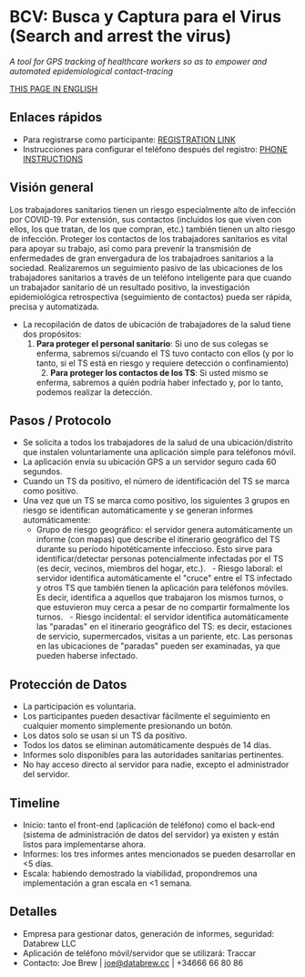 # BCV: Busca y Captura para el Virus (Search and arrest the virus)

_A tool for GPS tracking of healthcare workers so as to empower and automated epidemiological contact-tracing_

[THIS PAGE IN ENGLISH](README.md)


## Enlaces rápidos

- Para registrarse como participante: [REGISTRATION LINK](https://datacat.cc/bcv/)
- Instrucciones para configurar el teléfono después del registro: [PHONE INSTRUCTIONS](guias/phone_documentation_es.md)


## Visión general

Los trabajadores sanitarios tienen un riesgo especialmente alto de infección por COVID-19. Por extensión, sus contactos (incluidos los que viven con ellos, los que tratan, de los que compran, etc.) también tienen un alto riesgo de infección. Proteger los contactos de los trabajadores sanitarios es vital para apoyar su trabajo, así como para prevenir la transmisión de enfermedades de gran envergadura de los trabajadroes sanitarios a la sociedad. Realizaremos un seguimiento pasivo de las ubicaciones de los trabajadores sanitarios a través de un teléfono inteligente para que cuando un trabajador sanitario dé un resultado positivo, la investigación epidemiológica retrospectiva (seguimiento de contactos) pueda ser rápida, precisa y automatizada.


- La recopilación de datos de ubicación de trabajadores de la salud tiene dos propósitos:
  1. **Para proteger el personal sanitario**: Si uno de sus colegas se enferma, sabremos si/cuando el TS tuvo contacto con ellos (y por lo tanto, si el TS está en riesgo y requiere detección o confinamiento)
  2. **Para proteger los contactos de los TS**: Si usted mismo se enferma, sabremos a quién podría haber infectado y, por lo tanto, podemos realizar la detección.


## Pasos / Protocolo

- Se solicita a todos los trabajadores de la salud de una ubicación/distrito que instalen voluntariamente una aplicación simple para teléfonos móvil.
- La aplicación envía su ubicación GPS a un servidor seguro cada 60 segundos.
- Cuando un TS da positivo, el número de identificación del TS se marca como positivo.
- Una vez que un TS se marca como positivo, los siguientes 3 grupos en riesgo se identifican automáticamente y se generan informes automáticamente:
  - Grupo de riesgo geográfico: el servidor genera automáticamente un informe (con mapas) que describe el itinerario geográfico del TS durante su período hipotéticamente infeccioso. Esto sirve para identificar/detectar personas potencialmente infectadas por el TS (es decir, vecinos, miembros del hogar, etc.).
  - Riesgo laboral: el servidor identifica automáticamente el "cruce" entre el TS infectado y otros TS que también tienen 	la aplicación para teléfonos móviles. Es decir, identifica a aquellos que trabajaron los mismos turnos, o que 	estuvieron muy cerca a pesar de no compartir formalmente los turnos.
  - Riesgo incidental: el servidor identifica automáticamente las "paradas" en el itinerario geográfico del TS: es decir, estaciones de servicio, supermercados, visitas a un pariente, etc. Las personas en las ubicaciones de "paradas" pueden ser examinadas, ya que pueden haberse infectado.


## Protección de Datos

- La participación es voluntaria.
- Los participantes pueden desactivar fácilmente el seguimiento en cualquier momento simplemente presionando un botón.
- Los datos solo se usan si un TS da positivo.
- Todos los datos se eliminan automáticamente después de 14 días.
- Informes solo disponibles para las autoridades sanitarias pertinentes.
- No hay acceso directo al servidor para nadie, excepto el administrador del servidor.


## Timeline

- Inicio: tanto el front-end (aplicación de teléfono) como el back-end (sistema de administración de datos del servidor) ya existen y están listos para implementarse ahora.
- Informes: los tres informes antes mencionados se pueden desarrollar en <5 días.
- Escala: habiendo demostrado la viabilidad, propondremos una implementación a gran escala en <1 semana.

## Detalles

- Empresa para gestionar datos, generación de informes, seguridad: Databrew LLC
- Aplicación de teléfono móvil/servidor que se utilizará: Traccar
- Contacto: Joe Brew | joe@databrew.cc | +34666 66 80 86


